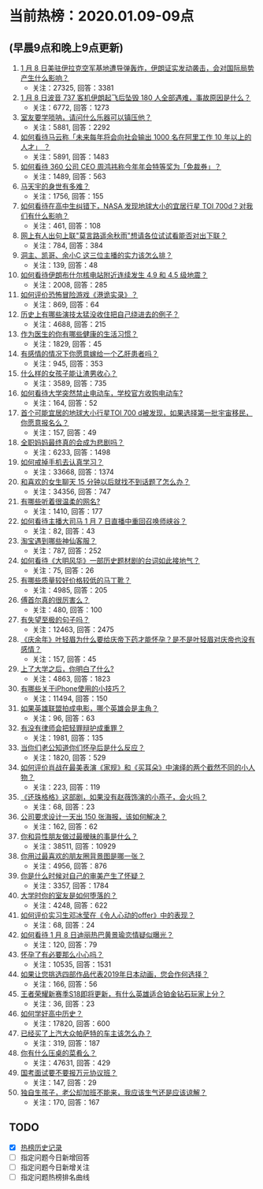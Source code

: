 # 当前热榜：2020.01.09-09点
## (早晨9点和晚上9点更新)
1. [1 月 8 日美驻伊拉克空军基地遭导弹轰炸，伊朗证实发动袭击，会对国际局势产生什么影响？](https://www.zhihu.com/question/365245179)
    * 关注：27325, 回答：3381
2. [1 月 8 日波音 737 客机伊朗起飞后坠毁 180 人全部遇难，事故原因是什么？](https://www.zhihu.com/question/365270512)
    * 关注：6772, 回答：1273
3. [室友要学唢呐，请问什么乐器可以镇压他？](https://www.zhihu.com/question/361987068)
    * 关注：5881, 回答：2292
4. [如何看待马云称「未来每年将会向社会输出 1000 名在阿里工作 10 年以上的人才」 ？](https://www.zhihu.com/question/364834338)
    * 关注：5891, 回答：1483
5. [如何看待 360 公司 CEO 周鸿祎称今年年会特等奖为「免裁券」？](https://www.zhihu.com/question/365314525)
    * 关注：1489, 回答：563
6. [马天宇的身世有多难？](https://www.zhihu.com/question/362341458)
    * 关注：1756, 回答：155
7. [如何看待在高中生纠错下，NASA 发现地球大小的宜居行星 TOI 700d？对我们有什么影响？](https://www.zhihu.com/question/365249281)
    * 关注：461, 回答：108
8. [网上有人出句上联"莫言路遥余秋雨"想请各位试试看能否对出下联？](https://www.zhihu.com/question/359189927)
    * 关注：784, 回答：384
9. [洞主、凯哥、余小C 这三位主播的实力该怎么排？](https://www.zhihu.com/question/364783256)
    * 关注：139, 回答：48
10. [如何看待伊朗布什尔核电站附近连续发生 4.9 和 4.5 级地震？](https://www.zhihu.com/question/365285539)
    * 关注：2008, 回答：285
11. [如何评价恐怖冒险游戏《港诡实录》？](https://www.zhihu.com/question/353389627)
    * 关注：869, 回答：64
12. [历史上有哪些演技太猛没收住把自己绕进去的例子？](https://www.zhihu.com/question/28408023)
    * 关注：4688, 回答：215
13. [作为医生的你有哪些健康的生活习惯？](https://www.zhihu.com/question/267247420)
    * 关注：1829, 回答：45
14. [有感情的情况下你愿意嫁给一个乙肝患者吗？](https://www.zhihu.com/question/353172683)
    * 关注：945, 回答：353
15. [什么样的女孩子能让渣男收心？](https://www.zhihu.com/question/344912816)
    * 关注：3589, 回答：735
16. [如何看待大学突然禁止电动车，学校官方收购电动车?](https://www.zhihu.com/question/365343449)
    * 关注：164, 回答：52
17. [首个可能宜居的地球大小行星TOI 700 d被发现，如果选择第一批宇宙移民，你愿意报名么？](https://www.zhihu.com/question/365161221)
    * 关注：157, 回答：49
18. [全职妈妈最终真的会成为悲剧吗？](https://www.zhihu.com/question/329912042)
    * 关注：6233, 回答：1498
19. [如何戒掉手机去认真学习？](https://www.zhihu.com/question/341554416)
    * 关注：33668, 回答：1374
20. [和喜欢的女生聊天 15 分钟以后就找不到话题了怎么办？](https://www.zhihu.com/question/20288517)
    * 关注：34356, 回答：747
21. [有哪些听着很温柔的网名?](https://www.zhihu.com/question/339591225)
    * 关注：1410, 回答：177
22. [如何看待主播大司马 1 月 7 日直播中重回召唤师峡谷？](https://www.zhihu.com/question/365146919)
    * 关注：82, 回答：43
23. [淘宝遇到哪些神仙客服？](https://www.zhihu.com/question/356434052)
    * 关注：787, 回答：252
24. [如何看待《大明风华》一部历史题材剧的台词如此接地气？](https://www.zhihu.com/question/361762934)
    * 关注：75, 回答：26
25. [有哪些质量较好价格较低的马丁靴？](https://www.zhihu.com/question/27613763)
    * 关注：4985, 回答：205
26. [傅首尔真的很厉害么？](https://www.zhihu.com/question/303543920)
    * 关注：480, 回答：100
27. [有失望至极的句子吗？](https://www.zhihu.com/question/339068772)
    * 关注：12463, 回答：2475
28. [《庆余年》叶轻眉为什么要给庆帝下药才能怀孕？是不是叶轻眉对庆帝也没有感情？](https://www.zhihu.com/question/361666687)
    * 关注：157, 回答：45
29. [上了大学之后，你明白了什么?](https://www.zhihu.com/question/341919197)
    * 关注：4863, 回答：1823
30. [有哪些关于iPhone使用的小技巧？](https://www.zhihu.com/question/34640718)
    * 关注：11494, 回答：150
31. [如果英雄联盟拍成电影，哪个英雄会是主角？](https://www.zhihu.com/question/364107441)
    * 关注：96, 回答：63
32. [有没有律师会把轻罪辩护成重罪？](https://www.zhihu.com/question/359241520)
    * 关注：1981, 回答：135
33. [当你们老公知道你们怀孕后是什么反应？](https://www.zhihu.com/question/352213352)
    * 关注：1820, 回答：529
34. [如何评价肖战在最美表演《家规》和《买耳朵》中演绎的两个截然不同的小人物？](https://www.zhihu.com/question/365271274)
    * 关注：223, 回答：119
35. [《还珠格格》这部剧，如果没有赵薇饰演的小燕子，会火吗？](https://www.zhihu.com/question/362641481)
    * 关注：68, 回答：23
36. [公司要求设计一天出 150 张海报，该如何解决？](https://www.zhihu.com/question/364955620)
    * 关注：162, 回答：62
37. [你和异性朋友做过最暧昧的事是什么？](https://www.zhihu.com/question/36829380)
    * 关注：38511, 回答：10929
38. [你用过最喜欢的朋友圈背景图是哪一张？](https://www.zhihu.com/question/356579502)
    * 关注：4956, 回答：876
39. [你是什么时候对自己的审美产生了怀疑？](https://www.zhihu.com/question/349023522)
    * 关注：3357, 回答：1784
40. [大学时你的室友是如何堕落的？](https://www.zhihu.com/question/351402740)
    * 关注：4248, 回答：622
41. [如何评价实习生邓冰莹在《令人心动的offer》中的表现？](https://www.zhihu.com/question/352789831)
    * 关注：68, 回答：24
42. [如何看待 1 月 8 日迪丽热巴黄景瑜恋情疑似曝光？](https://www.zhihu.com/question/365256473)
    * 关注：120, 回答：79
43. [怀孕了有必要那么小心吗？](https://www.zhihu.com/question/27690623)
    * 关注：10535, 回答：1531
44. [如果让您挑选四部作品代表2019年日本动画，您会作何选择？](https://www.zhihu.com/question/361418907)
    * 关注：166, 回答：56
45. [王者荣耀新赛季S18即将更新，有什么英雄适合铂金钻石玩家上分？](https://www.zhihu.com/question/364972864)
    * 关注：36, 回答：23
46. [如何学好高中历史？](https://www.zhihu.com/question/20167984)
    * 关注：17820, 回答：600
47. [已经买了上汽大众帕萨特的车主该怎么办？](https://www.zhihu.com/question/363124335)
    * 关注：319, 回答：187
48. [你有什么压桌的菜肴么？](https://www.zhihu.com/question/329154154)
    * 关注：47631, 回答：429
49. [国考面试要不要报万元协议班？](https://www.zhihu.com/question/54625806)
    * 关注：147, 回答：29
50. [独自生孩子，老公却加班不能来，我应该生气还是应该谅解？](https://www.zhihu.com/question/363553959)
    * 关注：170, 回答：167
## TODO
* [x] [热榜历史记录](hot_history/AllHot.md)
* [ ] 指定问题今日新增回答
* [ ] 指定问题今日新增关注
* [ ] 指定问题热榜排名曲线
